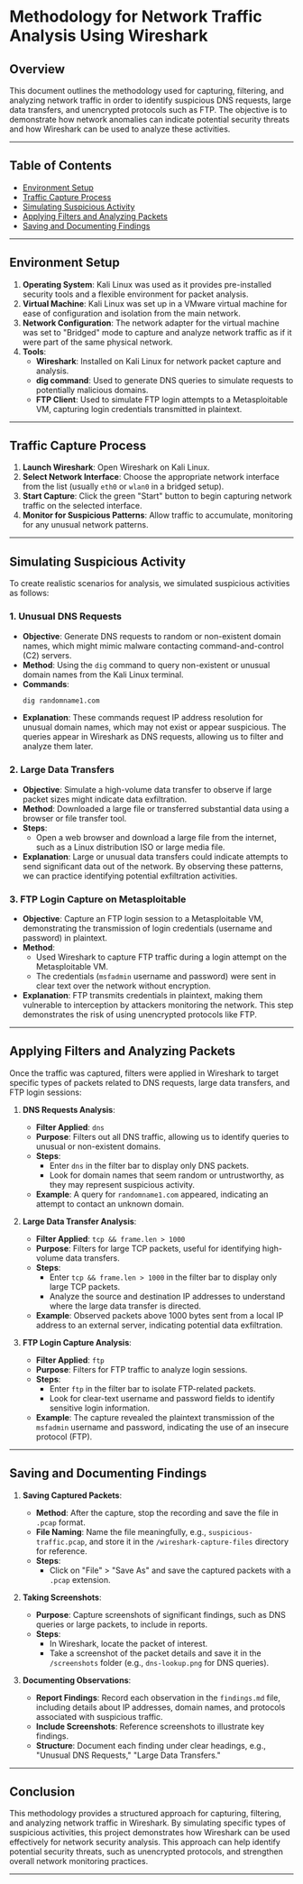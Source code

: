 # Methodology for Network Traffic Analysis Using Wireshark

## Overview
This document outlines the methodology used for capturing, filtering, and analyzing network traffic in order to identify suspicious DNS requests, large data transfers, and unencrypted protocols such as FTP. The objective is to demonstrate how network anomalies can indicate potential security threats and how Wireshark can be used to analyze these activities.

---

## Table of Contents
- [Environment Setup](#environment-setup)
- [Traffic Capture Process](#traffic-capture-process)
- [Simulating Suspicious Activity](#simulating-suspicious-activity)
- [Applying Filters and Analyzing Packets](#applying-filters-and-analyzing-packets)
- [Saving and Documenting Findings](#saving-and-documenting-findings)

---

## Environment Setup

1. **Operating System**: Kali Linux was used as it provides pre-installed security tools and a flexible environment for packet analysis.  
2. **Virtual Machine**: Kali Linux was set up in a VMware virtual machine for ease of configuration and isolation from the main network.  
3. **Network Configuration**: The network adapter for the virtual machine was set to "Bridged" mode to capture and analyze network traffic as if it were part of the same physical network.  
4. **Tools**:  
   - **Wireshark**: Installed on Kali Linux for network packet capture and analysis.  
   - **dig command**: Used to generate DNS queries to simulate requests to potentially malicious domains.
   - **FTP Client**: Used to simulate FTP login attempts to a Metasploitable VM, capturing login credentials transmitted in plaintext.  

---

## Traffic Capture Process

1. **Launch Wireshark**: Open Wireshark on Kali Linux.  
2. **Select Network Interface**: Choose the appropriate network interface from the list (usually `eth0` or `wlan0` in a bridged setup).  
3. **Start Capture**: Click the green "Start" button to begin capturing network traffic on the selected interface.  
4. **Monitor for Suspicious Patterns**: Allow traffic to accumulate, monitoring for any unusual network patterns.  

---

## Simulating Suspicious Activity

To create realistic scenarios for analysis, we simulated suspicious activities as follows:

### 1. Unusual DNS Requests
   - **Objective**: Generate DNS requests to random or non-existent domain names, which might mimic malware contacting command-and-control (C2) servers.  
   - **Method**: Using the `dig` command to query non-existent or unusual domain names from the Kali Linux terminal.  
   - **Commands**:
     ```bash
     dig randomname1.com
     ```  
   - **Explanation**: These commands request IP address resolution for unusual domain names, which may not exist or appear suspicious. The queries appear in Wireshark as DNS requests, allowing us to filter and analyze them later.  

### 2. Large Data Transfers
   - **Objective**: Simulate a high-volume data transfer to observe if large packet sizes might indicate data exfiltration.  
   - **Method**: Downloaded a large file or transferred substantial data using a browser or file transfer tool.  
   - **Steps**:  
     - Open a web browser and download a large file from the internet, such as a Linux distribution ISO or large media file.  
   - **Explanation**: Large or unusual data transfers could indicate attempts to send significant data out of the network. By observing these patterns, we can practice identifying potential exfiltration activities.

### 3. FTP Login Capture on Metasploitable
   - **Objective**: Capture an FTP login session to a Metasploitable VM, demonstrating the transmission of login credentials (username and password) in plaintext.  
   - **Method**:  
     - Used Wireshark to capture FTP traffic during a login attempt on the Metasploitable VM.  
     - The credentials (`msfadmin` username and password) were sent in clear text over the network without encryption.  
   - **Explanation**: FTP transmits credentials in plaintext, making them vulnerable to interception by attackers monitoring the network. This step demonstrates the risk of using unencrypted protocols like FTP.

---

## Applying Filters and Analyzing Packets

Once the traffic was captured, filters were applied in Wireshark to target specific types of packets related to DNS requests, large data transfers, and FTP login sessions:

1. **DNS Requests Analysis**:  
   - **Filter Applied**: `dns`  
   - **Purpose**: Filters out all DNS traffic, allowing us to identify queries to unusual or non-existent domains.  
   - **Steps**:  
     - Enter `dns` in the filter bar to display only DNS packets.  
     - Look for domain names that seem random or untrustworthy, as they may represent suspicious activity.  
   - **Example**: A query for `randomname1.com` appeared, indicating an attempt to contact an unknown domain.

2. **Large Data Transfer Analysis**:  
   - **Filter Applied**: `tcp && frame.len > 1000`  
   - **Purpose**: Filters for large TCP packets, useful for identifying high-volume data transfers.  
   - **Steps**:  
     - Enter `tcp && frame.len > 1000` in the filter bar to display only large TCP packets.  
     - Analyze the source and destination IP addresses to understand where the large data transfer is directed.  
   - **Example**: Observed packets above 1000 bytes sent from a local IP address to an external server, indicating potential data exfiltration.

3. **FTP Login Capture Analysis**:  
   - **Filter Applied**: `ftp`  
   - **Purpose**: Filters for FTP traffic to analyze login sessions.  
   - **Steps**:  
     - Enter `ftp` in the filter bar to isolate FTP-related packets.  
     - Look for clear-text username and password fields to identify sensitive login information.  
   - **Example**: The capture revealed the plaintext transmission of the `msfadmin` username and password, indicating the use of an insecure protocol (FTP).  

---

## Saving and Documenting Findings

1. **Saving Captured Packets**:  
   - **Method**: After the capture, stop the recording and save the file in `.pcap` format.  
   - **File Naming**: Name the file meaningfully, e.g., `suspicious-traffic.pcap`, and store it in the `/wireshark-capture-files` directory for reference.  
   - **Steps**:  
     - Click on "File" > "Save As" and save the captured packets with a `.pcap` extension.

2. **Taking Screenshots**:  
   - **Purpose**: Capture screenshots of significant findings, such as DNS queries or large packets, to include in reports.  
   - **Steps**:  
     - In Wireshark, locate the packet of interest.  
     - Take a screenshot of the packet details and save it in the `/screenshots` folder (e.g., `dns-lookup.png` for DNS queries).

3. **Documenting Observations**:  
   - **Report Findings**: Record each observation in the `findings.md` file, including details about IP addresses, domain names, and protocols associated with suspicious traffic.  
   - **Include Screenshots**: Reference screenshots to illustrate key findings.  
   - **Structure**: Document each finding under clear headings, e.g., "Unusual DNS Requests," "Large Data Transfers."

---

## Conclusion
This methodology provides a structured approach for capturing, filtering, and analyzing network traffic in Wireshark. By simulating specific types of suspicious activities, this project demonstrates how Wireshark can be used effectively for network security analysis. This approach can help identify potential security threats, such as unencrypted protocols, and strengthen overall network monitoring practices.

---